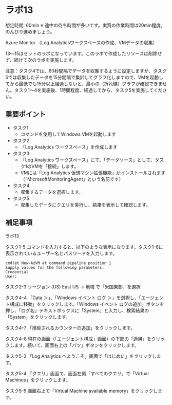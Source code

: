 # ラボ13

想定時間: 60min ※ 途中の待ち時間が多いです。実質の作業時間は20min程度。のんびり進めましょう。

Azure Monitor （Log Analyticsワークスペースの作成、VMデータの収集）


13～15はセットのラボになっています。このラボで作成したリソースは削除せず、続けて次のラボを実施します。

注意：タスク4では、60秒間隔でデータを収集するように設定しますが、タスク5では収集したデータを15分間隔で集計してグラフ化しますので、VMを起動してから最低でも15分以上経過しないと、最小の（折れ線）グラフが確認できません。タスク1～4を実施後、1時間程度、経過してから、タスク5を実施してください。

## 重要ポイント

- タスク1
  - コマンドを使用してWindows VMを起動します
- タスク2
  - 「Log Analytics ワークスペース」を作成します
- タスク3
  - 「Log Analytics ワークスペース」にて、「データソース」として、タスク1のVMを「接続」します。
  - VMには「Log Analytics 仮想マシン拡張機能」がインストールされます（「MicrosoftMonitoringAgent」という名前です）
- タスク4
  - 収集するデータを選択します。
- タスク5
  - 収集したデータにクエリを実行し、結果を表示して確認します。


## 補足事項

ラボ13

タスク1-5 コマンドを入力すると、以下のような表示になります。タスク1-6に表示されているユーザー名とパスワードを入力します。
```
cmdlet New-AzVM at command pipeline position 1
Supply values for the following parameters:
Credential
User:
```

タスク2-3 リージョン (US) East US → 地域 で「米国東部」を選択

タスク4-4
「Data ＞」、「Windows イベント ログ ＞」を選択し、「エージェント構成に移動」をクリックします。「Windows イベント ログの追加」ボタンを押し、「ログ名」テキストボックスに「System」と入力し、検索結果の「System」をクリックします。

タスク4-7
「推奨されるカウンターの追加」をクリックします。

タスク4-8
現在の画面（「エージェント構成」画面）の下部の「適用」をクリックします。続いて、画面右上の「バツ」ボタンをクリックします。

タスク5-3
「Log Analytics へようこそ」画面で「はじめに」をクリックします。

タスク5-4
「クエリ」画面で、画面左側「すべてのクエリ」で「Virtual Machines」をクリックします。

タスク5-5
画面右上で「Virtual Machine available memory」をクリックします。

